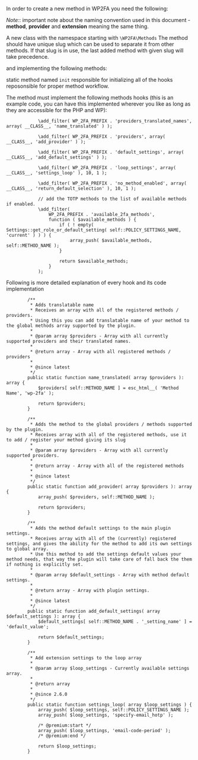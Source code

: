 In order to create a new method in WP2FA you need the following:

*Note:*: important note about the naming convention used in this document - **method**, **provider** and **extension** meaning the same thing.

A new class with the namespace starting with `\WP2FA\Methods`
The method should have unique slug which can be used to separate it from other methods. If that slug is in use, the last added method with given slug will take precedence.

and implementing the following methods:

static method named `init` responsible for initializing all of the hooks reposonsible for proper method workflow.

The method must implement the following methods hooks (this is an example code, you can have this implemented wherever you like as long as they are accessible for the PHP and WP):

```
			\add_filter( WP_2FA_PREFIX . 'providers_translated_names', array( __CLASS__, 'name_translated' ) );

			\add_filter( WP_2FA_PREFIX . 'providers', array( __CLASS__, 'add_provider' ) );

			\add_filter( WP_2FA_PREFIX . 'default_settings', array( __CLASS__, 'add_default_settings' ) );

			\add_filter( WP_2FA_PREFIX . 'loop_settings', array( __CLASS__, 'settings_loop' ), 10, 1 );

			\add_filter( WP_2FA_PREFIX . 'no_method_enabled', array( __CLASS__, 'return_default_selection' ), 10, 1 );

			// add the TOTP methods to the list of available methods if enabled.
			\add_filter(
				WP_2FA_PREFIX . 'available_2fa_methods',
				function ( $available_methods ) {
					if ( ! empty( Settings::get_role_or_default_setting( self::POLICY_SETTINGS_NAME, 'current' ) ) ) {
						array_push( $available_methods, self::METHOD_NAME );
					}

					return $available_methods;
				}
			);
```
Following is more detailed explanation of every hook and its code implementation

```
		/**
		 * Adds translatable name
		 * Receives an array with all of the registered methods / providers.
		 * Using this you can add translatable name of your method to the global methods array supported by the plugin.
		 *
		 * @param array $providers - Array with all currently supported providers and their translated names.
		 *
		 * @return array - Array with all registered methods / providers
		 *
		 * @since latest
		 */
		public static function name_translated( array $providers ): array {
			$providers[ self::METHOD_NAME ] = esc_html__( 'Method Name', 'wp-2fa' );

			return $providers;
		}
```

```
		/**
		 * Adds the method to the global providers / methods supported by the plugin.
		 * Receives array with all of the registered methods, use it to add / register your method giving its slug
		 *
		 * @param array $providers - Array with all currently supported providers.
		 *
		 * @return array - Array with all of the registered methods
		 *
		 * @since latest
		 */
		public static function add_provider( array $providers ): array {
			array_push( $providers, self::METHOD_NAME );

			return $providers;
		}
```

```
        /**
		 * Adds the method default settings to the main plugin settings.
		 * Receives array with all of the (currently) registered settings, and gives the ability for the method to add its own settings to global array.
		 * Use this method to add the settings default values your method needs, that way the plugin will take care of fall back the them if nothing is explicitly set.
		 *
		 * @param array $default_settings - Array with method default settings.
		 *
		 * @return array - Array with plugin settings.
		 *
		 * @since latest
		 */
		public static function add_default_settings( array $default_settings ): array {
			$default_settings[ self::METHOD_NAME . '_setting_name' ] = 'default_value';

			return $default_settings;
		}
```

```
		/**
		 * Add extension settings to the loop array
		 *
		 * @param array $loop_settings - Currently available settings array.
		 *
		 * @return array
		 *
		 * @since 2.6.0
		 */
		public static function settings_loop( array $loop_settings ) {
			array_push( $loop_settings, self::POLICY_SETTINGS_NAME );
			array_push( $loop_settings, 'specify-email_hotp' );

			/* @premium:start */
			array_push( $loop_settings, 'email-code-period' );
			/* @premium:end */

			return $loop_settings;
		}
```
